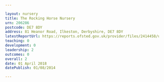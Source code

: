 ```yaml
---

layout: nursery
title: The Rocking Horse Nursery
urn: 206286
postcode: DE7 8DY
address: 81 Heanor Road, Ilkeston, Derbyshire, DE7 8DY
latestReportUrl: https://reports.ofsted.gov.uk/provider/files/2414458/urn/206286.pdf
teaching: 0
development: 0
leadership: 2
outcomes: 0
overall: 2
date: 01 April 2018 
datePublish: 01/08/2014

---
```

